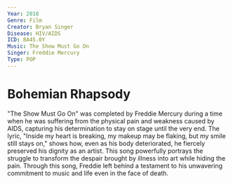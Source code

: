 ```yaml
---
Year: 2018
Genre: Film
Creator: Bryan Singer
Disease: HIV/AIDS
ICD: 8A45.0Y
Music: The Show Must Go On
Singer: Freddie Mercury
Type: POP
---
```


# Bohemian Rhapsody

"The Show Must Go On" was completed by Freddie Mercury during a time when he was suffering from the physical pain and weakness caused by AIDS, capturing his determination to stay on stage until the very end. The lyric, "Inside my heart is breaking, my makeup may be flaking, but my smile still stays on," shows how, even as his body deteriorated, he fiercely preserved his dignity as an artist. This song powerfully portrays the struggle to transform the despair brought by illness into art while hiding the pain. Through this song, Freddie left behind a testament to his unwavering commitment to music and life even in the face of death.
